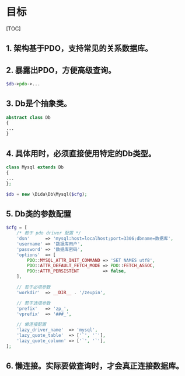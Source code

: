 # 目标

[TOC]

## 1. 架构基于PDO，支持常见的关系数据库。

## 2. 暴露出PDO，方便高级查询。

```php
$db->pdo->...
```

## 3. Db是个抽象类。

```php
abstract class Db
{
...
}
```

## 4. 具体用时，必须直接使用特定的Db类型。

```php
class Mysql extends Db
{
...
};

$db = new \Dida\Db\Mysql($cfg);
```

## 5. Db类的参数配置

```php
$cfg = [
    /* 若干 pdo driver 配置 */
    'dsn'      => 'mysql:host=localhost;port=3306;dbname=数据库',
    'username' => '数据库用户',
    'password' => '数据库密码',
    'options'  => [
        PDO::MYSQL_ATTR_INIT_COMMAND => 'SET NAMES utf8',
        PDO::ATTR_DEFAULT_FETCH_MODE => PDO::FETCH_ASSOC,
        PDO::ATTR_PERSISTENT         => false,
    ],

    // 若干必填参数
    'workdir'  => __DIR__ . '/zeupin',

    // 若干选填参数
    'prefix'   => 'zp_',
    'vprefix'  => '###_',

    // 懒连接配置
    'lazy_driver_name'  => 'mysql',
    'lazy_quote_table'  => ['`', '`'],
    'lazy_quote_column' => ['`', '`'],
];
```

## 6. 懒连接。实际要做查询时，才会真正连接数据库。